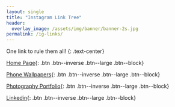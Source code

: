```yaml
---
layout: single
title: "Instagram Link Tree"
header:
  overlay_image: /assets/img/banner/banner-2s.jpg
permalink: /ig-links/
---
```


One link to rule them all!
{: .text-center}

[Home Page](/){: .btn .btn--inverse .btn--large .btn--block}

[Phone Wallpapers](/wallpapers/){: .btn .btn--inverse .btn--large .btn--block}

[Photography Portfolio](/portfolio/){: .btn .btn--inverse .btn--large .btn--block}

[Linkedin](https://linkedin.com/in/filip-cernak/){: .btn .btn--inverse .btn--large .btn--block}
